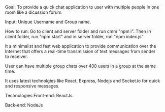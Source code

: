 Goal: To provide a quick chat application to user with multiple people in one room like a dicussion forum.

Input: Unique Username and Group name.

How to run:
Go to client and server folder and run cmm "npm i". Then in client folder, run "npm start" and in server folder, run "npm index.js"

It a minimalist and fast web application to provide communication over the Internet that offers a real-time transmission of text messages from sender to receiver.

User can have multiple group chats over 400 users in a group at the same time.

It uses latest technolgies like React, Express, Nodejs and Socket.io for quick and responsive messages.

Technologies
Front-end: ReactJs

Back-end: NodeJs
